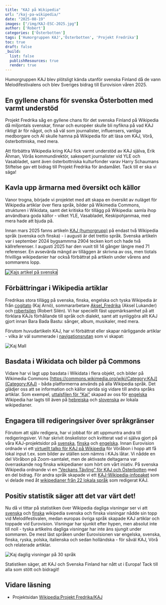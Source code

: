 ```yaml
---
title: "KAJ på Wikipedia"
url: "/kaj-pa-wikipedia/"
date: "2025-08-19"
images: ["/img/KAJ-ESC-2025.jpg"]
author: ['Robert']
categories: ['Österbotten']
tags: ['Humorgruppen KAJ','Österbotten', 'Projekt Fredrika']
toc: true
draft: false
_build:
  list: false
  publishResources: true
  render: true
---
```


Humorgruppen KAJ blev plötsligt kända utanför svenska Finland då de vann Melodifestivalens och blev Sveriges bidrag till Eurovision våren 2025.

## En gyllene chans för svenska Österbotten med varmt understöd

Projekt Fredrika såg en gyllene chans för det svenska Finland på Wikipedia då miljontals svenskar, finnar och européer skulle bli nyfikna på vad KAJ riktigt är för något, och så väl som journalister, influensers, vanliga medborgare och AI skulle hamna på Wikipedia för att läsa om KAJ, Vörå, österbottniska, med mera.  

Att förbättra Wikipedia kring KAJ fick varmt understöd av KAJ själva, Erik Åhman, Vörås kommundirektör, sakexpert journalister vid YLE och Vasabladet, samt även österbottniska kulturfonder varav Harry Schaumans Stiftelse gav ett bidrag till Projekt Fredrika för ändamålet. Tack till er ska vi säga! 

## Kavla upp ärmarna med översikt och källor

Vanor trogna, började vi projektet med att skapa en översikt av nuläget för Wikipedia artiklar över flera språk, bilder på Wikimedia Commons, strukturen i Wikidata, samt det kritiska för tillägg på Wikipedia: samla ihop användbara goda källor - vilket YLE, Vasabladet, Keskipohjanmaa, med mera hade att bjuda på. 

Innan mars 2025 fanns artikeln [KAJ (humorgrupp)](https://sv.wikipedia.org/wiki/Kaj_(humorgrupp)) på endast två Wikipedia språk (svenska och finska) - i augusti är det trettio språk. Svenska artikeln var i september 2024 bygsammma 2904 tecken kort och hade två källreferenser. I augusti 2025 har den vuxit till 14 gånger längre med 71 referenser. En avsevärda mängd av tilläggen är skrivna av oss, men tiotals frivilliga wikipedanier har också förbättrat på artikeln under vårens and sommarens lopp. 

<img src="/img/kaj-artikel-svwp.png" alt="Kajs artikel på svenska" border="1">

## Förbättringar i Wikipedia artiklar

Fredrikas stora tillägg på svenska, finska, engelska och tyska Wikipedia är från [cogitato](https://wikidata.wikiscan.org/?menu=userstats&user=cogitato) (Kaj Arnö), sommararbetare [Aksel_Fredrika](https://wikidata.wikiscan.org/?menu=userstats&user=Aksel_Fredrika) (Aksel Lukander) och [robertsilen](https://wikidata.wikiscan.org/?menu=userstats&user=robertsilen) (Robert Silén). Vi har speciellt fäst uppmärksamhet på att förklara KAJs förhållande till språk och dialekt, samt att synliggöra allt KAJ gjort innan Bara Bada Bastu: sånger, album, musikaler, med mera. 

Förutom huvudartikeln KAJ, har vi förbättrat eller skapar närliggande artiklar - vilka är väl summerade i [navigationsrutan](https://sv.wikipedia.org/wiki/Mall:KAJ_(humorgrupp)) som vi skapat: 

![Kaj Mall](/img/kaj-mall.png)

## Basdata i Wikidata och bilder på Commons

Vidare har vi lagt upp basdata i Wikidata i flera objekt, och bilder på Wikimedia Commons [https://commons.wikimedia.org/wiki/Category:KAJ](Category:KAJ) - båda platformerna används på alla Wikipedia språk. Det glädjer oss att se information och källor sprida sig vidare till andra språks artiklar. Som exempel, [uttalsfilen för “Kaj”](https://en.wikipedia.org/wiki/File:KAJ_(humorgrupp).ogg) skapad av oss för [engelska](https://en.wikipedia.org/wiki/KAJ_(group)) Wikipedia har lagts till även på [hebreiska](https://he.wikipedia.org/wiki/%D7%A7%D7%90%D7%99_(%D7%9C%D7%94%D7%A7%D7%94)) och [slovenska](https://sl.wikipedia.org/wiki/KAJ_(glasbena_skupina)) av lokala wikipedianer.

## Engagera till redigeringsiver över språkgränser

Förutom att själv redigera, har vi jobbat för att uppmuntra andra till redigeringsiver. Vi har skrivit önskelistor och kvitterat vad vi själva gjort på våra KAJ-projektsidor på [svenska](https://sv.wikipedia.org/wiki/Wikipedia:Projekt_Fredrika/KAJ), [finska](https://fi.wikipedia.org/wiki/Wikiprojekti:Projekt_Fredrika/KAJ) och [engelska](https://en.wikipedia.org/wiki/Wikipedia:Projekt_Fredrika/KAJ). Innan Eurovision ordnade vi ett [virtuellt talko för KAJ på Wikipedia](https://projektfredrika.fi/kaj/) för Vöråbon i hopp att få lokal input t.ex. som bilder av ställen som nämns i KAJs låtar. Vi nådde en del Vöråbon på Zoom-samtalet, men de aktivaste deltagarna var överraskande nog finska wikipedianer som hört om vårt iniativ. På svenska Wikipedia ordnande vi en [“Veckans Tävling” för KAJ och Österbotten](https://sv.wikipedia.org/wiki/Wikipedia:Veckans_t%C3%A4vling/KAJ) med en del bidrag. För andra språk skapade vi ett [KAJ-Wikipedia-infopaket](https://en.wikipedia.org/wiki/Wikipedia:Projekt_Fredrika/KAJ_meta) som vi delade med åt [wikipedianer från 22 lokala språk](https://en.wikipedia.org/wiki/Wikipedia:Projekt_Fredrika/KAJ#Key_contributors_in_other_languages) som redigerat KAJ. 

## Positiv statistik säger att det var värt det! 

Nu då vi tittar på statistiken över Wikipedia dagliga visningar ser vi att [svenska](https://pageviews.wmcloud.org/?project=sv.wikipedia.org&platform=all-access&agent=user&redirects=1&start=2024-08&end=2025-07&pages=Kaj_(humorgrupp)%7CKevin_Holmstr%C3%B6m%7CAxel_%C3%85hman%7CJakob_Norrg%C3%A5rd%7CBara_bada_bastu%7CFinlandssvenska%7C%C3%96sterbottniska%7CV%C3%B6r%C3%A5%7CBastu%7CFinlandssvenskar) och [finska](https://pageviews.wmcloud.org/?project=fi.wikipedia.org&platform=all-access&agent=user&redirects=1&start=2024-08&end=2025-07&pages=Kevin_Holmstr%C3%B6m%7CAxel_%C3%85hman%7CJakob_Norrg%C3%A5rd%7CBara_bada_bastu%7CKaj_(yhtye)%7CSuomenruotsi%7CSuomenruotsalaiset%7CPohjanmaanruotsi%7CV%C3%B6yri%7CSauna) wikipedia svenska och finska visningar nådde sin topp vid Melodifestivalen, medan europas övriga språk skapade KAJ artiklar och toppade vid Eurovision. Visningar har sjunkit efter hypen, men absolut inte till noll - tyska artikelns dagliga visningar har inte äns sjungit under sommaren. De mest läst språken under Eurovisionen var engelska, svenska, finska, ryska, polska, italienska och sedan holländska - för såväl KAJ, Vörå och relaterade artiklar. 

![Kaj daglig visningar på 30 språk](/img/kaj-dagliga.png)

Statistiken säger, att KAJ och Svenska Finland har nått ut i Europa! Tack till alla som stött och bidragit! 

## Vidare läsning
* Projektsidan [Wikipedia:Projekt Fredrika/KAJ](https://sv.wikipedia.org/wiki/Wikipedia:Projekt_Fredrika/KAJ)
